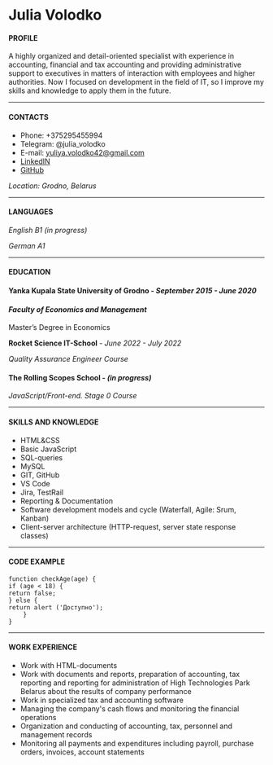 # __Julia Volodko__
#### __PROFILE__

A highly organized and detail-oriented specialist with experience in accounting, financial and tax accounting and providing administrative support to executives in matters of interaction with employees and higher authorities. Now I focused on development in the field of IT, so I improve my skills and knowledge to apply them in the future.
___

#### __CONTACTS__

+ Phone: +375295455994 
+ Telegram: @julia_volodko 
+ E-mail: yuliya.volodko42@gmail.com
+ [LinkedIN](https://www.linkedin.com/in/julia-volodko-a962a2265/)
+ [GitHub](https://github.com/julia-volodko)

_Location: Grodno, Belarus_
___
#### __LANGUAGES__

_English B1 (in progress)_

_German A1_
___


#### __EDUCATION__

#### __Yanka Kupala State University of Grodno__   - _September 2015 - June 2020_
#### _Faculty of Economics and Management_
Master’s Degree in Economics

__Rocket Science IT-School__ - _June 2022 - July 2022_

_Quality Assurance Engineer Course_

#### __The Rolling Scopes School__ - _(in progress)_
_JavaScript/Front-end. Stage 0 Course_
___
#### __SKILLS AND KNOWLEDGE__
+ HTML&CSS
+ Basic JavaScript
+ SQL-queries
+ MySQL
+ GIT, GitHub
+ VS Code
+ Jira, TestRail
+ Reporting & Documentation
+ Software development models and cycle (Waterfall, Agile: Srum, Kanban)
+ Client-server architecture (HTTP-request, server state response classes)
_____
#### __CODE EXAMPLE__
    function checkAge(age) {
    if (age < 18) {
    return false;
    } else {
    return alert ('Доступно');
        }
    }

___
#### __WORK EXPERIENCE__
+ Work with HTML-documents
+ Work with documents and reports, preparation of accounting, tax reporting and reporting for administration of High Technologies Park Belarus about the results of company performance
+ Work in specialized tax and accounting software
+ Managing the company's cash flows and monitoring the financial operations
+ Organization and conducting of accounting, tax, personnel and management
records
+ Monitoring all payments and expenditures including payroll, purchase orders,
invoices, account statements

